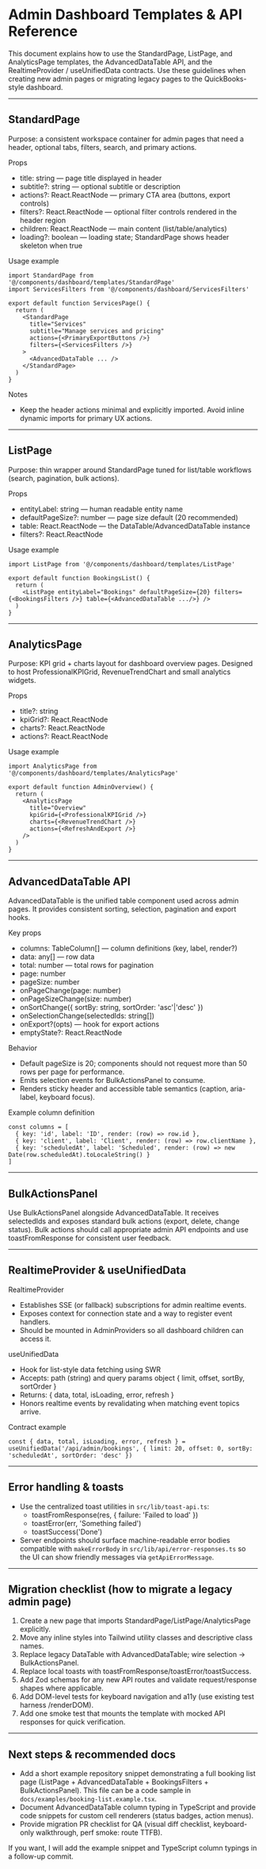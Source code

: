 # Admin Dashboard Templates & API Reference

This document explains how to use the StandardPage, ListPage, and AnalyticsPage templates, the AdvancedDataTable API, and the RealtimeProvider / useUnifiedData contracts. Use these guidelines when creating new admin pages or migrating legacy pages to the QuickBooks-style dashboard.

---

## StandardPage

Purpose: a consistent workspace container for admin pages that need a header, optional tabs, filters, search, and primary actions.

Props
- title: string — page title displayed in header
- subtitle?: string — optional subtitle or description
- actions?: React.ReactNode — primary CTA area (buttons, export controls)
- filters?: React.ReactNode — optional filter controls rendered in the header region
- children: React.ReactNode — main content (list/table/analytics)
- loading?: boolean — loading state; StandardPage shows header skeleton when true

Usage example

```
import StandardPage from '@/components/dashboard/templates/StandardPage'
import ServicesFilters from '@/components/dashboard/ServicesFilters'

export default function ServicesPage() {
  return (
    <StandardPage
      title="Services"
      subtitle="Manage services and pricing"
      actions={<PrimaryExportButtons />}
      filters={<ServicesFilters />}
    >
      <AdvancedDataTable ... />
    </StandardPage>
  )
}
```

Notes
- Keep the header actions minimal and explicitly imported. Avoid inline dynamic imports for primary UX actions.

---

## ListPage

Purpose: thin wrapper around StandardPage tuned for list/table workflows (search, pagination, bulk actions).

Props
- entityLabel: string — human readable entity name
- defaultPageSize?: number — page size default (20 recommended)
- table: React.ReactNode — the DataTable/AdvancedDataTable instance
- filters?: React.ReactNode

Usage example

```
import ListPage from '@/components/dashboard/templates/ListPage'

export default function BookingsList() {
  return (
    <ListPage entityLabel="Bookings" defaultPageSize={20} filters={<BookingsFilters />} table={<AdvancedDataTable .../>} />
  )
}
```

---

## AnalyticsPage

Purpose: KPI grid + charts layout for dashboard overview pages. Designed to host ProfessionalKPIGrid, RevenueTrendChart and small analytics widgets.

Props
- title?: string
- kpiGrid?: React.ReactNode
- charts?: React.ReactNode
- actions?: React.ReactNode

Usage example

```
import AnalyticsPage from '@/components/dashboard/templates/AnalyticsPage'

export default function AdminOverview() {
  return (
    <AnalyticsPage
      title="Overview"
      kpiGrid={<ProfessionalKPIGrid />}
      charts={<RevenueTrendChart />}
      actions={<RefreshAndExport />}
    />
  )
}
```

---

## AdvancedDataTable API

AdvancedDataTable is the unified table component used across admin pages. It provides consistent sorting, selection, pagination and export hooks.

Key props
- columns: TableColumn[] — column definitions (key, label, render?)
- data: any[] — row data
- total: number — total rows for pagination
- page: number
- pageSize: number
- onPageChange(page: number)
- onPageSizeChange(size: number)
- onSortChange({ sortBy: string, sortOrder: 'asc'|'desc' })
- onSelectionChange(selectedIds: string[])
- onExport?(opts) — hook for export actions
- emptyState?: React.ReactNode

Behavior
- Default pageSize is 20; components should not request more than 50 rows per page for performance.
- Emits selection events for BulkActionsPanel to consume.
- Renders sticky header and accessible table semantics (caption, aria-label, keyboard focus).

Example column definition

```
const columns = [
  { key: 'id', label: 'ID', render: (row) => row.id },
  { key: 'client', label: 'Client', render: (row) => row.clientName },
  { key: 'scheduledAt', label: 'Scheduled', render: (row) => new Date(row.scheduledAt).toLocaleString() }
]
```

---

## BulkActionsPanel

Use BulkActionsPanel alongside AdvancedDataTable. It receives selectedIds and exposes standard bulk actions (export, delete, change status). Bulk actions should call appropriate admin API endpoints and use toastFromResponse for consistent user feedback.

---

## RealtimeProvider & useUnifiedData

RealtimeProvider
- Establishes SSE (or fallback) subscriptions for admin realtime events.
- Exposes context for connection state and a way to register event handlers.
- Should be mounted in AdminProviders so all dashboard children can access it.

useUnifiedData
- Hook for list-style data fetching using SWR
- Accepts: path (string) and query params object { limit, offset, sortBy, sortOrder }
- Returns: { data, total, isLoading, error, refresh }
- Honors realtime events by revalidating when matching event topics arrive.

Contract example

```
const { data, total, isLoading, error, refresh } = useUnifiedData('/api/admin/bookings', { limit: 20, offset: 0, sortBy: 'scheduledAt', sortOrder: 'desc' })
```

---

## Error handling & toasts

- Use the centralized toast utilities in `src/lib/toast-api.ts`:
  - toastFromResponse(res, { failure: 'Failed to load' })
  - toastError(err, 'Something failed')
  - toastSuccess('Done')
- Server endpoints should surface machine-readable error bodies compatible with `makeErrorBody` in `src/lib/api/error-responses.ts` so the UI can show friendly messages via `getApiErrorMessage`.

---

## Migration checklist (how to migrate a legacy admin page)

1. Create a new page that imports StandardPage/ListPage/AnalyticsPage explicitly.
2. Move any inline styles into Tailwind utility classes and descriptive class names.
3. Replace legacy DataTable with AdvancedDataTable; wire selection → BulkActionsPanel.
4. Replace local toasts with toastFromResponse/toastError/toastSuccess.
5. Add Zod schemas for any new API routes and validate request/response shapes where applicable.
6. Add DOM-level tests for keyboard navigation and a11y (use existing test harness /renderDOM).
7. Add one smoke test that mounts the template with mocked API responses for quick verification.

---

## Next steps & recommended docs

- Add a short example repository snippet demonstrating a full booking list page (ListPage + AdvancedDataTable + BookingsFilters + BulkActionsPanel). This file can be a code sample in `docs/examples/booking-list.example.tsx`.
- Document AdvancedDataTable column typing in TypeScript and provide code snippets for custom cell renderers (status badges, action menus).
- Provide migration PR checklist for QA (visual diff checklist, keyboard-only walkthrough, perf smoke: route TTFB).

If you want, I will add the example snippet and TypeScript column typings in a follow-up commit.
